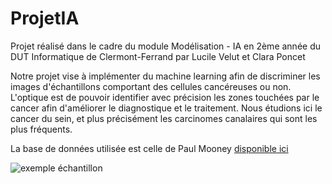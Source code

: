 # ProjetIA 

Projet réalisé dans le cadre du module Modélisation - IA en 2ème année du DUT Informatique de Clermont-Ferrand
par Lucile Velut et Clara Poncet

Notre projet vise à implémenter du machine learning afin de discriminer les images d'échantillons comportant des cellules cancéreuses ou non. 
L'optique est de pouvoir identifier avec précision les zones touchées par le cancer afin d'améliorer le diagnostique et le traitement.
Nous étudions ici le cancer du sein, et plus précisément les carcinomes canalaires qui sont les plus fréquents.

La base de données utilisée est celle de Paul Mooney [disponible ici](https://www.kaggle.com/paultimothymooney/breast-histopathology-images)

![exemple échantillon](https://github.com/claponcet/ProjetIA/blob/main/echantillonCoeur.PNG)
